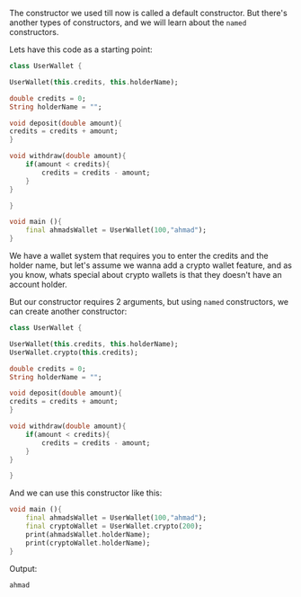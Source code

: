 The constructor we used till now is called a default constructor. But there's another types of constructors, and we will learn about the `named` constructors.

Lets have this code as a starting point:

```dart
class UserWallet {

UserWallet(this.credits, this.holderName);

double credits = 0;
String holderName = "";

void deposit(double amount){
credits = credits + amount;
}

void withdraw(double amount){
    if(amount < credits){
        credits = credits - amount;
    }
}

}

void main (){
    final ahmadsWallet = UserWallet(100,"ahmad");
}

```

We have a wallet system that requires you to enter the credits and the holder name, but let's assume we wanna add a crypto wallet feature, and as you know, whats special about crypto wallets is that they doesn't have an account holder.

But our constructor requires 2 arguments, but using `named` constructors, we can create another constructor:

```dart
class UserWallet {

UserWallet(this.credits, this.holderName);
UserWallet.crypto(this.credits);

double credits = 0;
String holderName = "";

void deposit(double amount){
credits = credits + amount;
}

void withdraw(double amount){
    if(amount < credits){
        credits = credits - amount;
    }
}

}
```

And we can use this constructor like this:

```dart
void main (){
    final ahmadsWallet = UserWallet(100,"ahmad");
    final cryptoWallet = UserWallet.crypto(200);
    print(ahmadsWallet.holderName);
    print(cryptoWallet.holderName);
}
```

Output:

```
ahmad
```
